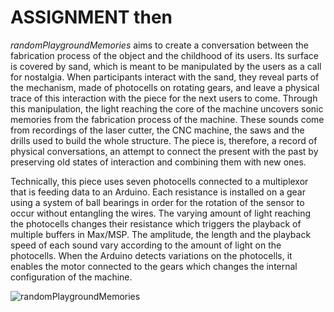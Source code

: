 # ASSIGNMENT then

*randomPlaygroundMemories* aims to create a conversation between the fabrication process of the object and the childhood of its users. Its surface is covered by sand, which is meant to be manipulated by the users as a call for nostalgia. When participants interact with the sand, they reveal parts of the mechanism, made of photocells on rotating gears, and leave a physical trace of this interaction with the piece for the next users to come. Through this manipulation, the light reaching the core of the machine uncovers sonic memories from the fabrication process of the machine. These sounds come from recordings of the laser cutter, the CNC machine, the saws and the drills used to build the whole structure. The piece is, therefore, a record of physical conversations, an attempt to connect the present with the past by preserving old states of interaction and combining them with new ones.



Technically, this piece uses seven photocells connected to a multiplexor that is feeding data to an Arduino. Each resistance is installed on a gear using a system of ball bearings in order for the rotation of the sensor to occur without entangling the wires. The varying amount of light reaching the photocells changes their resistance which triggers the playback of multiple buffers in Max/MSP. The amplitude, the length and the playback speed of each sound vary according to the amount of light on the photocells. When the Arduino detects variations on the photocells, it enables the motor connected to the gears which changes the internal configuration of the machine.

![randomPlaygroundMemories](https://github.com/sambourgault/CART360/blob/master/ASSIGNMENTS/ASSIGNMENT_THEN/rpm1.png)
